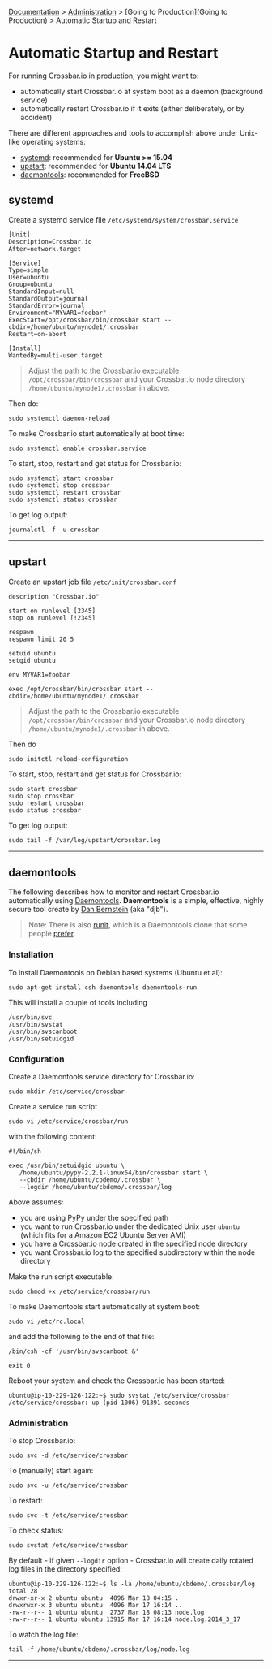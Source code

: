 [Documentation](.) > [Administration](Administration) > [Going to Production](Going to Production) > Automatic Startup and Restart

# Automatic Startup and Restart

For running Crossbar.io in production, you might want to:

* automatically start Crossbar.io at system boot as a daemon (background service)
* automatically restart Crossbar.io if it exits (either deliberately, or by accident)

There are different approaches and tools to accomplish above under Unix-like operating systems:

* [systemd](#systemd): recommended for **Ubuntu >= 15.04**
* [upstart](#upstart): recommended for **Ubuntu 14.04 LTS**
* [daemontools](#daemontools): recommended for **FreeBSD**


## systemd

Create a systemd service file `/etc/systemd/system/crossbar.service`

```
[Unit]
Description=Crossbar.io
After=network.target

[Service]
Type=simple
User=ubuntu
Group=ubuntu
StandardInput=null
StandardOutput=journal
StandardError=journal
Environment="MYVAR1=foobar"
ExecStart=/opt/crossbar/bin/crossbar start --cbdir=/home/ubuntu/mynode1/.crossbar
Restart=on-abort

[Install]
WantedBy=multi-user.target
```

> Adjust the path to the Crossbar.io executable `/opt/crossbar/bin/crossbar` and your Crossbar.io node directory `/home/ubuntu/mynode1/.crossbar` in above.

Then do:

```console
sudo systemctl daemon-reload
```

To make Crossbar.io start automatically at boot time:

```console
sudo systemctl enable crossbar.service
```

To start, stop, restart and get status for Crossbar.io:

```console
sudo systemctl start crossbar
sudo systemctl stop crossbar
sudo systemctl restart crossbar
sudo systemctl status crossbar
```

To get log output:

```console
journalctl -f -u crossbar
```

---


## upstart

Create an upstart job file `/etc/init/crossbar.conf`

```
description "Crossbar.io"

start on runlevel [2345]
stop on runlevel [!2345]

respawn
respawn limit 20 5

setuid ubuntu
setgid ubuntu

env MYVAR1=foobar

exec /opt/crossbar/bin/crossbar start --cbdir=/home/ubuntu/mynode1/.crossbar
```

> Adjust the path to the Crossbar.io executable `/opt/crossbar/bin/crossbar` and your Crossbar.io node directory `/home/ubuntu/mynode1/.crossbar` in above.

Then do

```console
sudo initctl reload-configuration
```

To start, stop, restart and get status for Crossbar.io:

```console
sudo start crossbar
sudo stop crossbar
sudo restart crossbar
sudo status crossbar
```

To get log output:

```console
sudo tail -f /var/log/upstart/crossbar.log
```

---


## daemontools

The following describes how to monitor and restart Crossbar.io automatically using [Daemontools](http://cr.yp.to/daemontools.html). **Daemontools** is a simple, effective, highly secure tool create by [Dan Bernstein](http://en.wikipedia.org/wiki/Daniel_J._Bernstein) (aka "djb").

> Note: There is also [runit](http://smarden.org/runit/), which is a Daemontools clone that some people [prefer](http://www.sanityinc.com/articles/init-scripts-considered-harmful/).

### Installation

To install Daemontools on Debian based systems (Ubuntu et al):

```
sudo apt-get install csh daemontools daemontools-run
```

This will install a couple of tools including

```
/usr/bin/svc
/usr/bin/svstat
/usr/bin/svscanboot
/usr/bin/setuidgid
```

### Configuration

Create a Daemontools service directory for Crossbar.io:

```
sudo mkdir /etc/service/crossbar
```

Create a service run script

```
sudo vi /etc/service/crossbar/run
```

with the following content:

```
#!/bin/sh

exec /usr/bin/setuidgid ubuntu \
   /home/ubuntu/pypy-2.2.1-linux64/bin/crossbar start \
   --cbdir /home/ubuntu/cbdemo/.crossbar \
   --logdir /home/ubuntu/cbdemo/.crossbar/log
```

Above assumes:

 * you are using PyPy under the specified path
 * you want to run Crossbar.io under the dedicated Unix user `ubuntu` (which fits for a Amazon EC2 Ubuntu Server AMI)
 * you have a Crossbar.io node created in the specified node directory
 * you want Crossbar.io log to the specified subdirectory within the node directory

Make the run script executable:

```
sudo chmod +x /etc/service/crossbar/run
```

To make Daemontools start automatically at system boot:

```
sudo vi /etc/rc.local
```

and add the following to the end of that file:

```
/bin/csh -cf '/usr/bin/svscanboot &'

exit 0
```

Reboot your system and check the Crossbar.io has been started:

```
ubuntu@ip-10-229-126-122:~$ sudo svstat /etc/service/crossbar
/etc/service/crossbar: up (pid 1006) 91391 seconds
```

### Administration

To stop Crossbar.io:

```
sudo svc -d /etc/service/crossbar
```

To (manually) start again:

```
sudo svc -u /etc/service/crossbar
```

To restart:

```
sudo svc -t /etc/service/crossbar
```

To check status:

```
sudo svstat /etc/service/crossbar
```

By default - if given `--logdir` option - Crossbar.io will create daily rotated log files in the directory specified:

```
ubuntu@ip-10-229-126-122:~$ ls -la /home/ubuntu/cbdemo/.crossbar/log
total 28
drwxr-xr-x 2 ubuntu ubuntu  4096 Mar 18 04:15 .
drwxrwxr-x 3 ubuntu ubuntu  4096 Mar 17 16:14 ..
-rw-r--r-- 1 ubuntu ubuntu  2737 Mar 18 08:13 node.log
-rw-r--r-- 1 ubuntu ubuntu 13915 Mar 17 16:14 node.log.2014_3_17
```

To watch the log file:

```
tail -f /home/ubuntu/cbdemo/.crossbar/log/node.log
```

---
